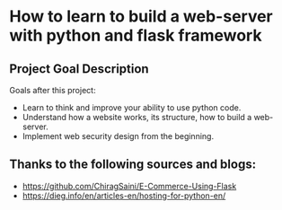 # How to learn to build a web-server with python and flask framework
## Project Goal Description
Goals after this project:
+ Learn to think and improve your ability to use python code.
+ Understand how a website works, its structure, how to build a web-server.
+ Implement web security design from the beginning.

## Thanks to the following sources and blogs:
+ https://github.com/ChiragSaini/E-Commerce-Using-Flask
+ https://dieg.info/en/articles-en/hosting-for-python-en/